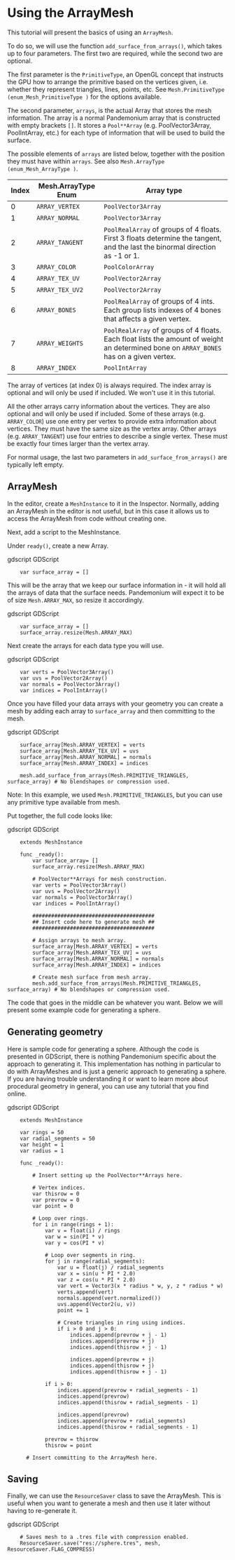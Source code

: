 

# Using the ArrayMesh

This tutorial will present the basics of using an `ArrayMesh`.

To do so, we will use the function `add_surface_from_arrays()`,
which takes up to four parameters. The first two are required, while the second two are optional.

The first parameter is the `PrimitiveType`, an OpenGL concept that instructs the GPU
how to arrange the primitive based on the vertices given, i.e. whether they represent triangles,
lines, points, etc. See `Mesh.PrimitiveType (enum_Mesh_PrimitiveType )` for the options available.

The second parameter, `arrays`, is the actual Array that stores the mesh information. The array is a
normal Pandemonium array that is constructed with empty brackets `[]`. It stores a `Pool**Array`
(e.g. PoolVector3Array, PoolIntArray, etc.) for each type of information that will be used to build the surface.

The possible elements of `arrays` are listed below, together with the position they must have within `arrays`.
See also `Mesh.ArrayType (enum_Mesh_ArrayType )`.


| Index | Mesh.ArrayType Enum |  Array type        |
|-------|---------------------|--------------------|
| 0     | `ARRAY_VERTEX`      | `PoolVector3Array` |
| 1     | `ARRAY_NORMAL`      | `PoolVector3Array` |
| 2     | `ARRAY_TANGENT`     | `PoolRealArray` of groups of 4 floats. First 3 floats determine the tangent, and the last the binormal direction as -1 or 1. |
| 3     | `ARRAY_COLOR`       | `PoolColorArray`   |
| 4     | `ARRAY_TEX_UV`      | `PoolVector2Array` |
| 5     | `ARRAY_TEX_UV2`     | `PoolVector2Array` |
| 6     | `ARRAY_BONES`       | `PoolRealArray` of groups of 4 ints. Each group lists indexes of 4 bones that affects a given vertex. |
| 7     | `ARRAY_WEIGHTS`     | `PoolRealArray` of groups of 4 floats. Each float lists the amount of weight an determined bone on `ARRAY_BONES` has on a given vertex. |
| 8     | `ARRAY_INDEX`       | `PoolIntArray`     |

The array of vertices (at index 0) is always required. The index array is optional and will only be used if included. We won't use it in this tutorial.

All the other arrays carry information about the vertices. They are also optional and will only be used if included. Some of these arrays (e.g. `ARRAY_COLOR`)
use one entry per vertex to provide extra information about vertices. They must have the same size as the vertex array. Other arrays (e.g. `ARRAY_TANGENT`) use
four entries to describe a single vertex. These must be exactly four times larger than the vertex array.

For normal usage, the last two parameters in `add_surface_from_arrays()` are typically left empty.

## ArrayMesh

In the editor, create a `MeshInstance` to it in the Inspector.
Normally, adding an ArrayMesh in the editor is not useful, but in this case it allows us to access the ArrayMesh
from code without creating one.

Next, add a script to the MeshInstance.

Under `ready()`, create a new Array.

gdscript GDScript

```
    var surface_array = []
```

This will be the array that we keep our surface information in - it will hold
all the arrays of data that the surface needs. Pandemonium will expect it to be of
size `Mesh.ARRAY_MAX`, so resize it accordingly.

gdscript GDScript

```
    var surface_array = []
    surface_array.resize(Mesh.ARRAY_MAX)
```

Next create the arrays for each data type you will use.

gdscript GDScript

```
    var verts = PoolVector3Array()
    var uvs = PoolVector2Array()
    var normals = PoolVector3Array()
    var indices = PoolIntArray()
```

Once you have filled your data arrays with your geometry you can create a mesh
by adding each array to `surface_array` and then committing to the mesh.

gdscript GDScript

```
    surface_array[Mesh.ARRAY_VERTEX] = verts
    surface_array[Mesh.ARRAY_TEX_UV] = uvs
    surface_array[Mesh.ARRAY_NORMAL] = normals
    surface_array[Mesh.ARRAY_INDEX] = indices

    mesh.add_surface_from_arrays(Mesh.PRIMITIVE_TRIANGLES, surface_array) # No blendshapes or compression used.
```

Note:
 In this example, we used `Mesh.PRIMITIVE_TRIANGLES`, but you can use any primitive type
          available from mesh.

Put together, the full code looks like:

gdscript GDScript

```
    extends MeshInstance

    func _ready():
        var surface_array= []
        surface_array.resize(Mesh.ARRAY_MAX)

        # PoolVector**Arrays for mesh construction.
        var verts = PoolVector3Array()
        var uvs = PoolVector2Array()
        var normals = PoolVector3Array()
        var indices = PoolIntArray()

        #######################################
        ## Insert code here to generate mesh ##
        #######################################

        # Assign arrays to mesh array.
        surface_array[Mesh.ARRAY_VERTEX] = verts
        surface_array[Mesh.ARRAY_TEX_UV] = uvs
        surface_array[Mesh.ARRAY_NORMAL] = normals
        surface_array[Mesh.ARRAY_INDEX] = indices

        # Create mesh surface from mesh array.
        mesh.add_surface_from_arrays(Mesh.PRIMITIVE_TRIANGLES, surface_array) # No blendshapes or compression used.
```

The code that goes in the middle can be whatever you want. Below we will present some example code
for generating a sphere.

## Generating geometry

Here is sample code for generating a sphere. Although the code is presented in
GDScript, there is nothing Pandemonium specific about the approach to generating it.
This implementation has nothing in particular to do with ArrayMeshes and is just a
generic approach to generating a sphere. If you are having trouble understanding it
or want to learn more about procedural geometry in general, you can use any tutorial
that you find online.

gdscript GDScript

```
    extends MeshInstance

    var rings = 50
    var radial_segments = 50
    var height = 1
    var radius = 1

    func _ready():

        # Insert setting up the PoolVector**Arrays here.

        # Vertex indices.
        var thisrow = 0
        var prevrow = 0
        var point = 0

        # Loop over rings.
        for i in range(rings + 1):
            var v = float(i) / rings
            var w = sin(PI * v)
            var y = cos(PI * v)

            # Loop over segments in ring.
            for j in range(radial_segments):
                var u = float(j) / radial_segments
                var x = sin(u * PI * 2.0)
                var z = cos(u * PI * 2.0)
                var vert = Vector3(x * radius * w, y, z * radius * w)
                verts.append(vert)
                normals.append(vert.normalized())
                uvs.append(Vector2(u, v))
                point += 1

                # Create triangles in ring using indices.
                if i > 0 and j > 0:
                    indices.append(prevrow + j - 1)
                    indices.append(prevrow + j)
                    indices.append(thisrow + j - 1)

                    indices.append(prevrow + j)
                    indices.append(thisrow + j)
                    indices.append(thisrow + j - 1)

            if i > 0:
                indices.append(prevrow + radial_segments - 1)
                indices.append(prevrow)
                indices.append(thisrow + radial_segments - 1)

                indices.append(prevrow)
                indices.append(prevrow + radial_segments)
                indices.append(thisrow + radial_segments - 1)

            prevrow = thisrow
            thisrow = point

      # Insert committing to the ArrayMesh here.
```

## Saving

Finally, we can use the `ResourceSaver` class to save the ArrayMesh.
This is useful when you want to generate a mesh and then use it later without having to re-generate it.

gdscript GDScript

```
    # Saves mesh to a .tres file with compression enabled.
    ResourceSaver.save("res://sphere.tres", mesh, ResourceSaver.FLAG_COMPRESS)
```